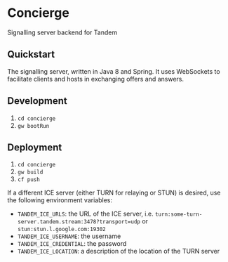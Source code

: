 # Concierge

Signalling server backend for Tandem


## Quickstart

The signalling server, written in Java 8 and Spring.
It uses WebSockets to facilitate clients and hosts in exchanging offers and answers.

## Development

1. `cd concierge`
1. `gw bootRun`

## Deployment

1. `cd concierge`
1. `gw build`
1. `cf push`

If a different ICE server (either TURN for relaying or STUN) is desired, use the following environment variables:

- `TANDEM_ICE_URLS`: the URL of the ICE server, i.e. `turn:some-turn-server.tandem.stream:3478?transport=udp` or `stun:stun.l.google.com:19302`
- `TANDEM_ICE_USERNAME`: the username
- `TANDEM_ICE_CREDENTIAL`: the password
- `TANDEM_ICE_LOCATION`: a description of the location of the TURN server
